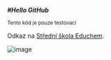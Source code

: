 ***#Hello GitHub***

<sub>Tento kód je pouze testovací</sub>

Odkaz na [Střední škola Educhem](https://educhem.cz/).

![image](https://user-images.githubusercontent.com/127093273/223079090-0ff74ce7-978f-48ce-91cd-8d3f37eb1844.png)
